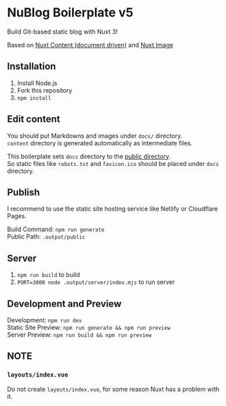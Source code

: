 # NuBlog Boilerplate v5
Build Git-based static blog with Nuxt 3!

Based on [Nuxt Content (document driven)](https://content.nuxtjs.org/) and [Nuxt Image](https://v1.image.nuxtjs.org/)

## Installation
1. Install Node.js
2. Fork this repository
3. `npm install`

## Edit content
You should put Markdowns and images under `docs/` directory.  
`content` directory is generated automatically as intermediate files.

This boilerplate sets `docs` directory to the [public directory](https://v3.nuxtjs.org/guide/directory-structure/public/).  
So static files like `robots.txt` and `favicon.ico` should be placed under `docs` directory.

## Publish
I recommend to use the static site hosting service like Netlify or Cloudflare Pages.

Build Command: `npm run generate`  
Public Path: `.output/public`

## Server
1. `npm run build` to build
2. `PORT=3000 node .output/server/index.mjs` to run server

## Development and Preview
Development: `npm run dev`  
Static Site Preview: `npm run generate && npm run preview`  
Server Preview: `npm run build && npm run preview`

## NOTE
### `layouts/index.vue`
Do not create `layouts/index.vue`, for some reason Nuxt has a problem with it.
